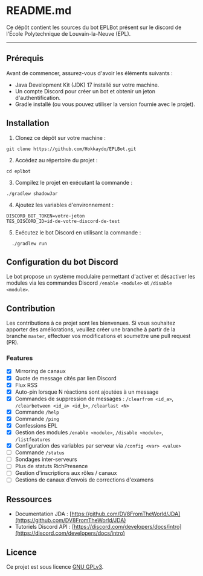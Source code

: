 # README.md

Ce dépôt contient les sources du bot EPLBot présent sur le discord de l'École Polytechnique de Louvain-la-Neuve (EPL).
___
## Prérequis

Avant de commencer, assurez-vous d'avoir les éléments suivants :

- Java Development Kit (JDK) 17 installé sur votre machine.
- Un compte Discord pour créer un bot et obtenir un jeton d'authentification.
- Gradle installé (ou vous pouvez utiliser la version fournie avec le projet).

## Installation

1. Clonez ce dépôt sur votre machine :

```shell
git clone https://github.com/Hokkaydo/EPLBot.git
```

2. Accédez au répertoire du projet :

```shell
cd eplbot
```

3. Compilez le projet en exécutant la commande :

```shell
./gradlew shadowJar
```

4. Ajoutez les variables d'environnement :

```shell
DISCORD_BOT_TOKEN=votre-jeton
TES_DISCORD_ID=id-de-votre-discord-de-test
```

5. Exécutez le bot Discord en utilisant la commande :

```shell
  ./gradlew run
```

## Configuration du bot Discord

Le bot propose un système modulaire permettant d'activer et désactiver les modules via les commandes Discord `/enable <module>` et `/disable <module>`.
## Contribution

Les contributions à ce projet sont les bienvenues. Si vous souhaitez apporter des améliorations, veuillez créer une branche à partir de la branche `master`, effectuer vos modifications et soumettre une pull request (PR).
### Features
- [x] Mirroring de canaux
- [x] Quote de message cités par lien Discord
- [x] Flux RSS
- [x] Auto-pin lorsque N réactions sont ajoutées à un message 
- [x] Commandes de suppression de messages :  `/clearfrom <id_a>`, `/clearbetween <id_a> <id_b>`, `/clearlast <N>`
- [x] Commande `/help`
- [x] Commande `/ping`
- [x] Confessions EPL 
- [x] Gestion des modules `/enable <module>`, `/disable <module>`, `/listfeatures`
- [x] Configuration des variables par serveur via `/config <var> <value>`
- [ ] Commande `/status`
- [ ] Sondages inter-serveurs
- [ ] Plus de statuts RichPresence
- [ ] Gestion d'inscriptions aux rôles / canaux
- [ ] Gestions de canaux d'envois de corrections d'examens
## Ressources

- Documentation JDA : [https://github.com/DV8FromTheWorld/JDA](https://github.com/DV8FromTheWorld/JDA)
- Tutoriels Discord API : [https://discord.com/developers/docs/intro](https://discord.com/developers/docs/intro)

## Licence

Ce projet est sous licence [GNU GPLv3](LICENSE).
